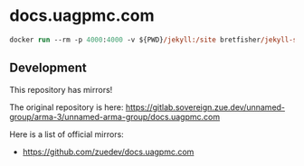 # docs.uagpmc.com

```ps
docker run --rm -p 4000:4000 -v ${PWD}/jekyll:/site bretfisher/jekyll-serve
```

## Development

This repository has mirrors!

The original repository is here: https://gitlab.sovereign.zue.dev/unnamed-group/arma-3/unnamed-arma-group/docs.uagpmc.com

Here is a list of official mirrors:
- https://github.com/zuedev/docs.uagpmc.com

